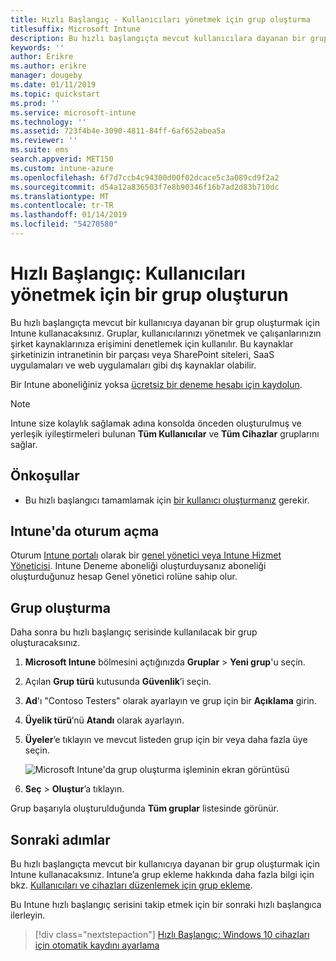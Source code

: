 ```yaml
---
title: Hızlı Başlangıç - Kullanıcıları yönetmek için grup oluşturma
titlesuffix: Microsoft Intune
description: Bu hızlı başlangıçta mevcut kullanıcılara dayanan bir grup oluşturmak için Microsoft Intune kullanacaksınız.
keywords: ''
author: Erikre
ms.author: erikre
manager: dougeby
ms.date: 01/11/2019
ms.topic: quickstart
ms.prod: ''
ms.service: microsoft-intune
ms.technology: ''
ms.assetid: 723f4b4e-3090-4811-84ff-6af652abea5a
ms.reviewer: ''
ms.suite: ems
search.appverid: MET150
ms.custom: intune-azure
ms.openlocfilehash: 6f7d7ccb4c94300d00f02dcace5c3a089cd9f2a2
ms.sourcegitcommit: d54a12a836503f7e8b90346f16b7ad2d83b710dc
ms.translationtype: MT
ms.contentlocale: tr-TR
ms.lasthandoff: 01/14/2019
ms.locfileid: "54270580"
---
```

# <a name="quickstart-create-a-group-to-manage-users"></a>Hızlı Başlangıç: Kullanıcıları yönetmek için bir grup oluşturun

Bu hızlı başlangıçta mevcut bir kullanıcıya dayanan bir grup oluşturmak için Intune kullanacaksınız. Gruplar, kullanıcılarınızı yönetmek ve çalışanlarınızın şirket kaynaklarınıza erişimini denetlemek için kullanılır. Bu kaynaklar şirketinizin intranetinin bir parçası veya SharePoint siteleri, SaaS uygulamaları ve web uygulamaları gibi dış kaynaklar olabilir.

Bir Intune aboneliğiniz yoksa [ücretsiz bir deneme hesabı için kaydolun](free-trial-sign-up.md).

>[!NOTE]
>Intune size kolaylık sağlamak adına konsolda önceden oluşturulmuş ve yerleşik iyileştirmeleri bulunan **Tüm Kullanıcılar** ve **Tüm Cihazlar** gruplarını sağlar.

## <a name="prerequisites"></a>Önkoşullar

- Bu hızlı başlangıcı tamamlamak için [bir kullanıcı oluşturmanız](quickstart-create-user.md) gerekir.

## <a name="sign-in-to-intune"></a>Intune'da oturum açma

Oturum [Intune portalı](https://aka.ms/intuneportal) olarak bir [genel yönetici veya Intune Hizmet Yöneticisi](users-add.md#types-of-administrators). Intune Deneme aboneliği oluşturduysanız aboneliği oluşturduğunuz hesap Genel yönetici rolüne sahip olur.

## <a name="create-a-group"></a>Grup oluşturma

Daha sonra bu hızlı başlangıç serisinde kullanılacak bir grup oluşturacaksınız.

1. **Microsoft Intune** bölmesini açtığınızda **Gruplar** > **Yeni grup**'u seçin.
2. Açılan **Grup türü** kutusunda **Güvenlik**’i seçin.
3. **Ad**'ı "Contoso Testers" olarak ayarlayın ve grup için bir **Açıklama** girin.
4. **Üyelik türü**’nü **Atandı** olarak ayarlayın. 
5. **Üyeler**’e tıklayın ve mevcut listeden grup için bir veya daha fazla üye seçin.

    ![Microsoft Intune'da grup oluşturma işleminin ekran görüntüsü](./media/quickstart-use-groups-01.png)

6. **Seç** > **Oluştur**’a tıklayın.

Grup başarıyla oluşturulduğunda **Tüm gruplar** listesinde görünür. 

## <a name="next-steps"></a>Sonraki adımlar

Bu hızlı başlangıçta mevcut bir kullanıcıya dayanan bir grup oluşturmak için Intune kullanacaksınız. Intune’a grup ekleme hakkında daha fazla bilgi için bkz. [Kullanıcıları ve cihazları düzenlemek için grup ekleme](groups-add.md).

Bu Intune hızlı başlangıç serisini takip etmek için bir sonraki hızlı başlangıca ilerleyin.

> [!div class="nextstepaction"]
> [Hızlı Başlangıç: Windows 10 cihazları için otomatik kaydını ayarlama](quickstart-setup-auto-enrollment.md)
